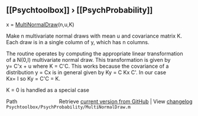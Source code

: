 ## [[Psychtoolbox]] &#8250; [[PsychProbability]]

x = [MultiNormalDraw](MultiNormalDraw)(n,u,K)  
  
Make n multivariate normal draws with mean u and covariance matrix K.  
Each draw is in a single column of y, which has n columns.  
  
The routine operates by computing the appropriate linear transformation  
of a N(0,I) multivariate normal draw.  This transformation is given by   
y= C'x + u where K = C'C.  This works because the covariance of a  
distribution y = Cx is in general given by Ky = C Kx C'.  In our case   
Kx= I so Ky = C'C = K.  
  
K = 0 is handled as a special case  




<div class="code_header" style="text-align:right;">
  <span style="float:left;">Path&nbsp;&nbsp;</span> <span class="counter">Retrieve <a href=
  "https://raw.github.com/Psychtoolbox-3/Psychtoolbox-3/beta/Psychtoolbox/PsychProbability/MultiNormalDraw.m">current version from GitHub</a> | View <a href=
  "https://github.com/Psychtoolbox-3/Psychtoolbox-3/commits/beta/Psychtoolbox/PsychProbability/MultiNormalDraw.m">changelog</a></span>
</div>
<div class="code">
  <code>Psychtoolbox/PsychProbability/MultiNormalDraw.m</code>
</div>

